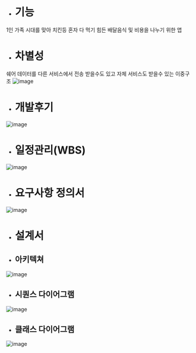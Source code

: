 
* # 기능
1인 가족 시대를 맞아 치킨등 혼자 다 먹기 힘든 배달음식 및 비용을 나누기 위한 앱


* # 차별성
쉐어 데이터를 다른 서비스에서 전송 받을수도 있고 
자체 서비스도 받을수 있는 이중구조
![image](https://user-images.githubusercontent.com/80032533/118574359-34f46300-b7bf-11eb-88d7-440ee9868a91.png)

* # 개발후기
![image](https://user-images.githubusercontent.com/80032533/118574269-08d8e200-b7bf-11eb-9141-c3b6c259f9d9.png)


* # 일정관리(WBS)
![image](https://user-images.githubusercontent.com/80032533/118573186-04132e80-b7bd-11eb-982f-88614bf656b3.png)
* # 요구사항 정의서
![image](https://user-images.githubusercontent.com/80032533/118573224-11301d80-b7bd-11eb-9fc4-025313439547.png)
* #  설계서
* ## 아키텍쳐
![image](https://user-images.githubusercontent.com/80032533/118573251-22792a00-b7bd-11eb-8b62-dd85a4e01d46.png)
* ## 시퀀스 다이어그램
![image](https://user-images.githubusercontent.com/80032533/118573267-29a03800-b7bd-11eb-8057-44731b1b2dd3.png)
* ## 클래스 다이어그램
![image](https://user-images.githubusercontent.com/80032533/118574244-fd85b680-b7be-11eb-8682-3c787a850f38.png)



